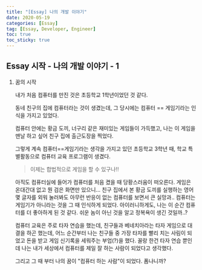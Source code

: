 ```yaml
---
title: "[Essay] 나의 개발 이야기"
date: 2020-05-19
categories: [Essay]
tag: [Essay, Developer, Engineer]
toc: true
toc_sticky: true
---
```



## Essay 시작 - 나의 개발 이야기 - 1

1. 꿈의 시작

    내가 처음 컴퓨터를 만진 것은 초등학교 1학년이었던 것 같다.
    
    동네 친구의 집에 컴퓨터라는 것이 생겼는데, 그 당시에는 컴퓨터 == 게임기라는 인식을 가지고 있었다.
    
    컴퓨터 안에는 황금 도끼, 너구리 같은 재미있는 게임들이 가득했고, 나는 이 게임을 맨날 하고 싶어 친구 집에 출근도장을 찍었다.
    
    그렇게 계속 컴퓨터==게임기라는 생각을 가지고 있던 초등학교 3학년 때, 학교 특별활동으로 컴퓨터 교육 프로그램이 생겼다.
    > 이제는 합법적으로 게임을 할 수 있구나!!
    
    아직도 컴퓨터실에 들어가 컴퓨터를 처음 켰을 때 당황스러움이 떠오른다.
    게임은 온대간대 없고 뭔 검은 화면만 있으니... 친구 집에서 본 황금 도끼를 실행하는 영어 몇 글자를 외워 눌러봐도
    아무런 반응이 없는 컴퓨터를 보면서 큰 실망과.. 컴퓨터는 게임기가 아니라는 것을 그 때 인식하게 되었다.
    아이러니하게도, 나는 이 순간 컴퓨터를 더 좋아하게 된 것 같다. 쉬운 놈이 아닌 것을 알고 정복욕이 생긴 것일까..?
    
    컴퓨터 교육은 주로 타자 연습을 했는데, 친구들과 베네치아라는 타자 게임으로 대결을 하곤 했는데, 
    어느 순간부터 나는 친구들 중 가장 타자를 빨리 치는 사림이 되었고 돈을 받고 게임 신기록을 세워주는 부업(?)을 했다.
    꼴랑 한건 타자 연습 뿐인데 나는 내가 세상에서 컴퓨터를 제일 잘 하는 사람이 되었다고 생각했다. 
    
    그리고 그 때 부터 나의 꿈이 "컴퓨터 하는 사람"이 되었다. 폼나니까?
